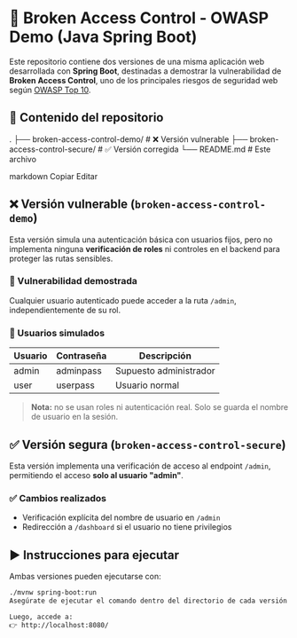 # 🔐 Broken Access Control - OWASP Demo (Java Spring Boot)

Este repositorio contiene dos versiones de una misma aplicación web desarrollada con **Spring Boot**, destinadas a demostrar la vulnerabilidad de **Broken Access Control**, uno de los principales riesgos de seguridad web según [OWASP Top 10](https://owasp.org/www-project-top-ten/).

## 📂 Contenido del repositorio

.
├── broken-access-control-demo/ # ❌ Versión vulnerable
├── broken-access-control-secure/ # ✅ Versión corregida
└── README.md # Este archivo

markdown
Copiar
Editar

## ❌ Versión vulnerable (`broken-access-control-demo`)

Esta versión simula una autenticación básica con usuarios fijos, pero no implementa ninguna **verificación de roles** ni controles en el backend para proteger las rutas sensibles.

### 🧪 Vulnerabilidad demostrada

Cualquier usuario autenticado puede acceder a la ruta `/admin`, independientemente de su rol.

### 🧍 Usuarios simulados

| Usuario | Contraseña  | Descripción         |
|---------|-------------|---------------------|
| admin   | adminpass   | Supuesto administrador |
| user    | userpass    | Usuario normal         |

> **Nota:** no se usan roles ni autenticación real. Solo se guarda el nombre de usuario en la sesión.

## ✅ Versión segura (`broken-access-control-secure`)

Esta versión implementa una verificación de acceso al endpoint `/admin`, permitiendo el acceso **solo al usuario "admin"**.

### ✅ Cambios realizados

- Verificación explícita del nombre de usuario en `/admin`
- Redirección a `/dashboard` si el usuario no tiene privilegios

## ▶️ Instrucciones para ejecutar

Ambas versiones pueden ejecutarse con:

```bash
./mvnw spring-boot:run
Asegúrate de ejecutar el comando dentro del directorio de cada versión (broken-access-control-demo o broken-access-control-secure).

Luego, accede a:
👉 http://localhost:8080/
